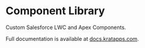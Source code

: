 # Component Library

Custom Salesforce LWC and Apex Components.

Full documentation is available at
[docs.kratapps.com](http://docs.kratapps.com/component-library/overview/components/).

